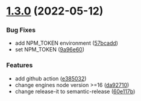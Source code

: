 # [1.3.0](https://github.com/wfe-cli/wfe-cli/compare/v1.2.5...v1.3.0) (2022-05-12)


### Bug Fixes

* add NPM_TOKEN environment ([57bcadd](https://github.com/wfe-cli/wfe-cli/commit/57bcadda1c174d7cc449efa09865be14bbe28ae7))
* set NPM_TOKEN ([9a96e60](https://github.com/wfe-cli/wfe-cli/commit/9a96e60430f772adcad14cc58cd537c951c691f1))


### Features

* add github action ([e385032](https://github.com/wfe-cli/wfe-cli/commit/e385032d3b0e66328f6ccb8cf7ca12ede29f0daf))
* change engines node version >=16 ([da92710](https://github.com/wfe-cli/wfe-cli/commit/da92710d93470e7cfcfa77e1621dc28a5f9c48e4))
* change release-it to semantic-release ([60e117b](https://github.com/wfe-cli/wfe-cli/commit/60e117b3fe87d31ac00082b1a5a7fe301f545b84))
